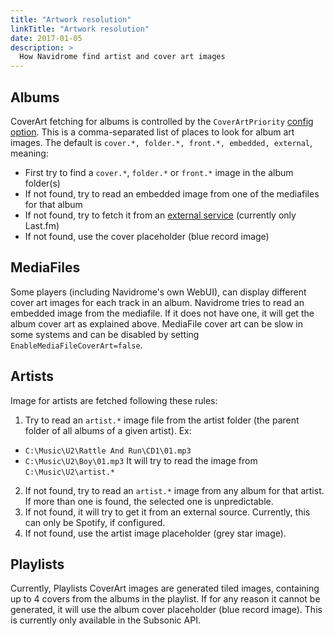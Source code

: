 ```yaml
---
title: "Artwork resolution"
linkTitle: "Artwork resolution"
date: 2017-01-05
description: >
  How Navidrome find artist and cover art images
---
```


## Albums

CoverArt fetching for albums is controlled by the `CoverArtPriority` [config option](/docs/usage/configuration-options). 
This is a comma-separated list of places to look for album art images. 
The default is `cover.*, folder.*, front.*, embedded, external`, meaning:
- First try to find a `cover.*`, `folder.*` or `front.*` image in the album folder(s)
- If not found, try to read an embedded image from one of the mediafiles for that album
- If not found, try to fetch it from an [external service](/docs/usage/external-integrations) (currently only Last.fm)
- If not found, use the cover placeholder (blue record image)

## MediaFiles

Some players (including Navidrome's own WebUI), can display different cover art images for each track in an album.
Navidrome tries to read an embedded image from the mediafile. If it does not have one, it will get the album cover
art as explained above. MediaFile cover art can be slow in some systems and can be disabled by
setting `EnableMediaFileCoverArt=false`.

## Artists

Image for artists are fetched following these rules:
1. Try to read an `artist.*` image file from the artist folder (the parent folder of all albums of a given artist). Ex:
  - `C:\Music\U2\Rattle And Run\CD1\01.mp3`
  - `C:\Music\U2\Boy\01.mp3`
    It will try to read the image from `C:\Music\U2\artist.*`
2. If not found, try to read an `artist.*` image from any album for that artist. If more than one is found, the
   selected one is unpredictable.
3. If not found, it will try to get it from an external source. Currently, this can only be Spotify, if configured.
4. If not found, use the artist image placeholder (grey star image).

## Playlists

Currently, Playlists CoverArt images are generated tiled images, containing up to 4 covers from the albums in the playlist.
If for any reason it cannot be generated, it will use the album cover placeholder (blue record image). This is currently only available in the Subsonic API.
